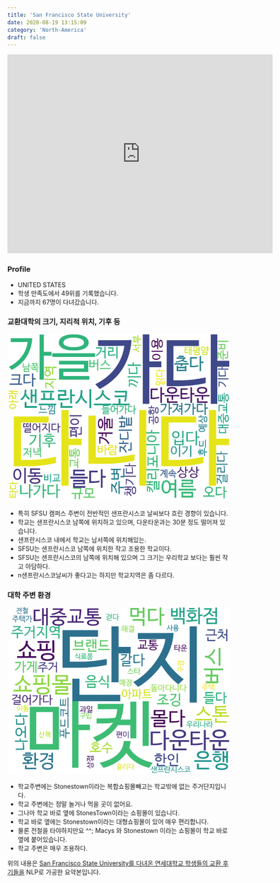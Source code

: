 ```yaml
---
title: 'San Francisco State University'
date: 2020-08-19 13:15:09
category: 'North-America'
draft: false
---
```


<iframe
width="600"
height="450"
frameborder="0" style="border:0"
src="https://www.google.com/maps/embed/v1/place?key=AIzaSyC9e1AME-pVmWC4hBpFdu5S4dKzyepa3HQ&q=San+Francisco+State+University&center=37.7241492,-122.4799405&zoom=14" allowfullscreen>
</iframe>

### Profile

* UNITED STATES
* 학생 만족도에서 49위를 기록했습니다.
* 지금까지 67명이 다녀갔습니다. 

### 교환대학의 크기, 지리적 위치, 기후 등

![gen_info-WordCloud](../univ_wordclouds_okt/gen_info/US000037_gen_info_okt.png)

* 특히 SFSU 캠퍼스 주변이 전반적인 샌프란시스코 날씨보다 흐린 경향이 있습니다.
* 학교는 샌프란시스코 남쪽에 위치하고 있으며, 다운타운과는 30분 정도 떨어져 있습니다.
* 샌프란시스코 내에서 학교는 남서쪽에 위치해있는.
* SFSU는 샌프란시스코 남쪽에 위치한 작고 조용한 학교이다.
* SFSU는 샌프란시스코의 남쪽에 위치해 있으며 그 크기는 우리학교 보다는 훨씬 작고 아담하다.
* n샌프란시스코날씨가 좋다고는 하지만 학교지역은 좀 다르다.


### 대학 주변 환경

![env_info-WordCloud](../univ_wordclouds_okt/env_info/US000037_env_info_okt.png)

* 학교주변에는 Stonestown이라는 복합쇼핑몰빼고는 학교밖에 없는 주거단지입니다.
* 학교 주변에는 정말 놀거나 먹을 곳이 없어요.
* 그나마 학교 바로 옆에 StonesTown이라는 쇼핑몰이 있습니다.
* 학교 바로 옆에는 Stonestown이라는 대형쇼핑몰이 있어 매우 편리합니다.
* 물론 전철을 타야하지만요 ^^; Macys 와 Stonestown 이라는 쇼핑몰이 학교 바로 옆에 붙어있습니다.
* 학교 주변은 매우 조용하다.


위의 내용은 [San Francisco State University를 다녀온 연세대학교 학생들의 교환 후기들을](http://oia.yonsei.ac.kr/partner/expReport.asp?ucode=US000037&bgbn=A) NLP로 가공한 요약본입니다. 
